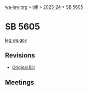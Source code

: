 [wa-law.org](/) > [bill](/bill/) > [2023-24](/bill/2023-24/) > [SB 5605](/bill/2023-24/sb/5605/)

# SB 5605
[leg.wa.gov](https://app.leg.wa.gov/billsummary?BillNumber=5605&Year=2023&Initiative=false)

## Revisions
* [Original Bill](1/)

## Meetings
